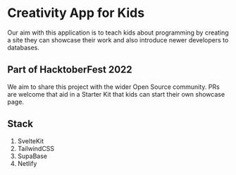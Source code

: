 # Creativity App for Kids

Our aim with this application is to teach kids about programming by creating a site they can showcase their
work and also introduce newer developers to databases.

## Part of HacktoberFest 2022

We aim to share this project with the wider Open Source community. PRs are welcome that aid in a Starter Kit that kids can start their own showcase page.

## Stack

1. SvelteKit
2. TailwindCSS
3. SupaBase
4. Netlify
